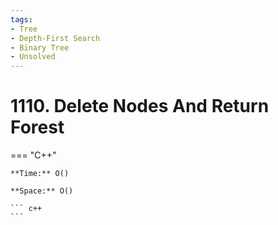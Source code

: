 ```yaml
---
tags:
- Tree
- Depth-First Search
- Binary Tree
- Unsolved
---
```



# 1110. Delete Nodes And Return Forest

=== "C++"

    **Time:** O()

    **Space:** O()

    ``` c++
    ```